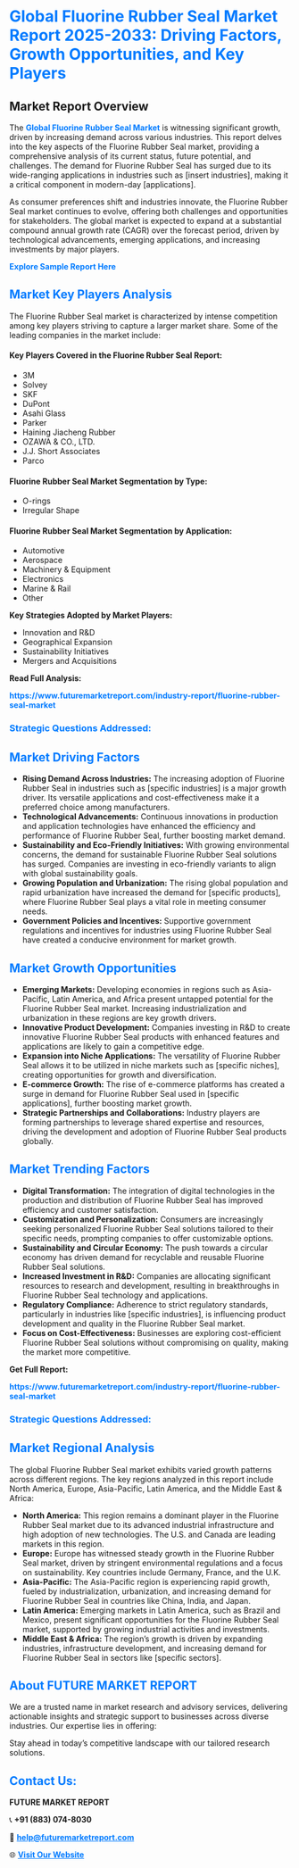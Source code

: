 <h1 style="color: #007BFF;">Global Fluorine Rubber Seal Market Report 2025-2033: Driving Factors, Growth Opportunities, and Key Players</h1>

<section id="overview">
<h2>Market Report Overview</h2>
<p>The <a href="https://www.futuremarketreport.com/industry-report/fluorine-rubber-seal-market" style="color: #007BFF; text-decoration: none;"><strong>Global Fluorine Rubber Seal Market</strong></a> is witnessing significant growth, driven by increasing demand across various industries. This report delves into the key aspects of the Fluorine Rubber Seal market, providing a comprehensive analysis of its current status, future potential, and challenges. The demand for Fluorine Rubber Seal has surged due to its wide-ranging applications in industries such as [insert industries], making it a critical component in modern-day [applications].</p>
<p>As consumer preferences shift and industries innovate, the Fluorine Rubber Seal market continues to evolve, offering both challenges and opportunities for stakeholders. The global market is expected to expand at a substantial compound annual growth rate (CAGR) over the forecast period, driven by technological advancements, emerging applications, and increasing investments by major players.</p>
</section>

<section id="overview">
<p><a href="https://www.futuremarketreport.com/request-sample/reportId=86710" style="color: #007BFF; text-decoration: none;"><strong>Explore Sample Report Here</strong></a></p>
</section>

<section id="key-players">
<h2 style="color: #007BFF;">Market Key Players Analysis</h2>
<p>The Fluorine Rubber Seal market is characterized by intense competition among key players striving to capture a larger market share. Some of the leading companies in the market include:</p>
<h4>Key Players Covered in the Fluorine Rubber Seal Report:</h4>
<ul><li>3M</li><li>Solvey</li><li>SKF</li><li>DuPont</li><li>Asahi Glass</li><li>Parker</li><li>Haining Jiacheng Rubber</li><li>OZAWA &amp; CO., LTD.</li><li>J.J. Short Associates</li><li>Parco</li></ul>
<h4>Fluorine Rubber Seal Market Segmentation by Type:</h4>
<ul><li>O-rings</li><li>Irregular Shape</li></ul>

<h4>Fluorine Rubber Seal Market Segmentation by Application:</h4>
<ul><li>Automotive</li><li>Aerospace</li><li>Machinery &amp; Equipment</li><li>Electronics</li><li>Marine &amp; Rail</li><li>Other</li></ul>
<p><strong>Key Strategies Adopted by Market Players:</strong></p>
<ul>
<li>Innovation and R&D</li>
<li>Geographical Expansion</li>
<li>Sustainability Initiatives</li>
<li>Mergers and Acquisitions</li>
</ul>
</section>

<section>
<p><strong>Read Full Analysis: </strong></p><a href="https://www.futuremarketreport.com/industry-report/fluorine-rubber-seal-market" style="color: #007BFF; text-decoration: none;"><strong>https://www.futuremarketreport.com/industry-report/fluorine-rubber-seal-market</strong></a>
<h3 style="color: #007BFF;">Strategic Questions Addressed:</h3>
</section>

<section id="driving-factors">
<h2 style="color: #007BFF;">Market Driving Factors</h2>
<ul>
<li><strong>Rising Demand Across Industries:</strong> The increasing adoption of Fluorine Rubber Seal in industries such as [specific industries] is a major growth driver. Its versatile applications and cost-effectiveness make it a preferred choice among manufacturers.</li>
<li><strong>Technological Advancements:</strong> Continuous innovations in production and application technologies have enhanced the efficiency and performance of Fluorine Rubber Seal, further boosting market demand.</li>
<li><strong>Sustainability and Eco-Friendly Initiatives:</strong> With growing environmental concerns, the demand for sustainable Fluorine Rubber Seal solutions has surged. Companies are investing in eco-friendly variants to align with global sustainability goals.</li>
<li><strong>Growing Population and Urbanization:</strong> The rising global population and rapid urbanization have increased the demand for [specific products], where Fluorine Rubber Seal plays a vital role in meeting consumer needs.</li>
<li><strong>Government Policies and Incentives:</strong> Supportive government regulations and incentives for industries using Fluorine Rubber Seal have created a conducive environment for market growth.</li>
</ul>
</section>

<section id="growth-opportunities">
<h2 style="color: #007BFF;">Market Growth Opportunities</h2>
<ul>
<li><strong>Emerging Markets:</strong> Developing economies in regions such as Asia-Pacific, Latin America, and Africa present untapped potential for the Fluorine Rubber Seal market. Increasing industrialization and urbanization in these regions are key growth drivers.</li>
<li><strong>Innovative Product Development:</strong> Companies investing in R&D to create innovative Fluorine Rubber Seal products with enhanced features and applications are likely to gain a competitive edge.</li>
<li><strong>Expansion into Niche Applications:</strong> The versatility of Fluorine Rubber Seal allows it to be utilized in niche markets such as [specific niches], creating opportunities for growth and diversification.</li>
<li><strong>E-commerce Growth:</strong> The rise of e-commerce platforms has created a surge in demand for Fluorine Rubber Seal used in [specific applications], further boosting market growth.</li>
<li><strong>Strategic Partnerships and Collaborations:</strong> Industry players are forming partnerships to leverage shared expertise and resources, driving the development and adoption of Fluorine Rubber Seal products globally.</li>
</ul>
</section>

<section id="trending-factors">
<h2 style="color: #007BFF;">Market Trending Factors</h2>
<ul>
<li><strong>Digital Transformation:</strong> The integration of digital technologies in the production and distribution of Fluorine Rubber Seal has improved efficiency and customer satisfaction.</li>
<li><strong>Customization and Personalization:</strong> Consumers are increasingly seeking personalized Fluorine Rubber Seal solutions tailored to their specific needs, prompting companies to offer customizable options.</li>
<li><strong>Sustainability and Circular Economy:</strong> The push towards a circular economy has driven demand for recyclable and reusable Fluorine Rubber Seal solutions.</li>
<li><strong>Increased Investment in R&D:</strong> Companies are allocating significant resources to research and development, resulting in breakthroughs in Fluorine Rubber Seal technology and applications.</li>
<li><strong>Regulatory Compliance:</strong> Adherence to strict regulatory standards, particularly in industries like [specific industries], is influencing product development and quality in the Fluorine Rubber Seal market.</li>
<li><strong>Focus on Cost-Effectiveness:</strong> Businesses are exploring cost-efficient Fluorine Rubber Seal solutions without compromising on quality, making the market more competitive.</li>
</ul>
</section>

<section>
<p><strong>Get Full Report: </strong></p><a href="https://www.futuremarketreport.com/industry-report/fluorine-rubber-seal-market" style="color: #007BFF; text-decoration: none;"><strong>https://www.futuremarketreport.com/industry-report/fluorine-rubber-seal-market</strong></a>
<h3 style="color: #007BFF;">Strategic Questions Addressed:</h3>
</section>


<section id="regional-analysis">
<h2 style="color: #007BFF;">Market Regional Analysis</h2>
<p>The global Fluorine Rubber Seal market exhibits varied growth patterns across different regions. The key regions analyzed in this report include North America, Europe, Asia-Pacific, Latin America, and the Middle East & Africa:</p>
<ul>
<li><strong>North America:</strong> This region remains a dominant player in the Fluorine Rubber Seal market due to its advanced industrial infrastructure and high adoption of new technologies. The U.S. and Canada are leading markets in this region.</li>
<li><strong>Europe:</strong> Europe has witnessed steady growth in the Fluorine Rubber Seal market, driven by stringent environmental regulations and a focus on sustainability. Key countries include Germany, France, and the U.K.</li>
<li><strong>Asia-Pacific:</strong> The Asia-Pacific region is experiencing rapid growth, fueled by industrialization, urbanization, and increasing demand for Fluorine Rubber Seal in countries like China, India, and Japan.</li>
<li><strong>Latin America:</strong> Emerging markets in Latin America, such as Brazil and Mexico, present significant opportunities for the Fluorine Rubber Seal market, supported by growing industrial activities and investments.</li>
<li><strong>Middle East & Africa:</strong> The region’s growth is driven by expanding industries, infrastructure development, and increasing demand for Fluorine Rubber Seal in sectors like [specific sectors].</li>
</ul>
</section>

<footer>
<h2 style="color: #007BFF;">About FUTURE MARKET REPORT</h2>
<p>We are a trusted name in market research and advisory services, delivering actionable insights and strategic support to businesses across diverse industries. Our expertise lies in offering:</p>

<p>Stay ahead in today’s competitive landscape with our tailored research solutions.</p>

<h2 style="color: #007BFF;">Contact Us:</h2>
<p><strong>FUTURE MARKET REPORT</strong></p>
<p>📞 <strong>+91 (883) 074-8030</strong></p>
<p>📧 <strong><a href="mailto:help@futuremarketreport.com" style="color: #007BFF;">help@futuremarketreport.com</a></strong></p>
<p>🌐 <strong><a href="https://www.futuremarketreport.com/" style="color: #007BFF;">Visit Our Website</a></strong></p>
</footer>